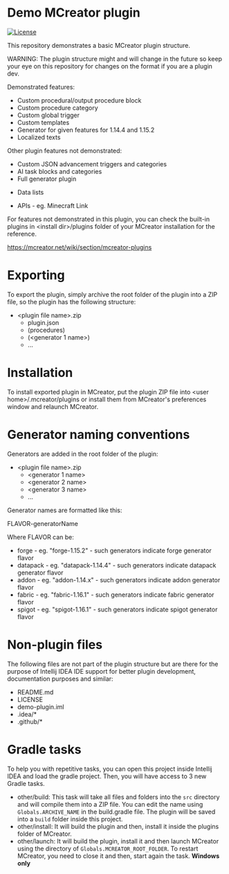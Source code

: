 # Demo MCreator plugin

[![License](https://img.shields.io/badge/License-MIT-blue.svg)](https://github.com/Pylo/MCreatorDemoPlugin/blob/master/LICENSE)

This repository demonstrates a basic MCreator plugin structure.

WARNING: The plugin structure might and will change in the future so keep your eye on this repository for changes on the format if you are a plugin dev.

Demonstrated features:
* Custom procedural/output procedure block
* Custom procedure category
* Custom global trigger
* Custom templates
* Generator for given features for 1.14.4 and 1.15.2
* Localized texts

Other plugin features not demonstrated:
* Custom JSON advancement triggers and categories
* AI task blocks and categories
* Full generator plugin
- Data lists
* APIs - eg. Minecraft Link

For features not demonstrated in this plugin, you can check the built-in plugins in &lt;install dir&gt;/plugins
folder of your MCreator installation for the reference.

https://mcreator.net/wiki/section/mcreator-plugins

# Exporting

To export the plugin, simply archive the root folder of the plugin into a ZIP file, so the plugin has
the following structure:

* &lt;plugin file name&gt;.zip
   * plugin.json
   * (procedures)
   * (<generator 1 name>)
   * ...

# Installation

To install exported plugin in MCreator, put the plugin ZIP file into &lt;user home&gt;/.mcreator/plugins
or install them from MCreator's preferences window and relaunch MCreator.

# Generator naming conventions

Generators are added in the root folder of the plugin:

* &lt;plugin file name&gt;.zip
   * <generator 1 name>
   * <generator 2 name>
   * <generator 3 name>
   * ...

Generator names are formatted like this:

FLAVOR-generatorName

Where FLAVOR can be:

* forge - eg. "forge-1.15.2" - such generators indicate forge generator flavor
* datapack - eg. "datapack-1.14.4" - such generators indicate datapack generator flavor
* addon  - eg. "addon-1.14.x" - such generators indicate addon generator flavor
* fabric  - eg. "fabric-1.16.1" - such generators indicate fabric generator flavor
* spigot  - eg. "spigot-1.16.1" - such generators indicate spigot generator flavor

# Non-plugin files

The following files are not part of the plugin structure but are there for the purpose of Intellij IDEA IDE support
for better plugin development, documentation purposes and similar:

* README.md
* LICENSE
* demo-plugin.iml
* .idea/*
* .github/*

# Gradle tasks
To help you with repetitive tasks, you can open this project inside Intellij IDEA and load the gradle project. Then, you will have access to 3 new Gradle tasks.
- other/build: This task will take all files and folders into the `src` directory and will compile them into a ZIP file. You can edit the name using `Globals.ARCHIVE_NAME` in the build.gradle file. The plugin will be saved into a `build` folder inside this project.
- other/install: It will build the plugin and then, install it inside the plugins folder of MCreator.
- other/launch: It will build the plugin, install it and then launch MCreator using the directory of `Globals.MCREATOR_ROOT_FOLDER`. To restart MCreator, you need to close it and then, start again the task. **Windows only**